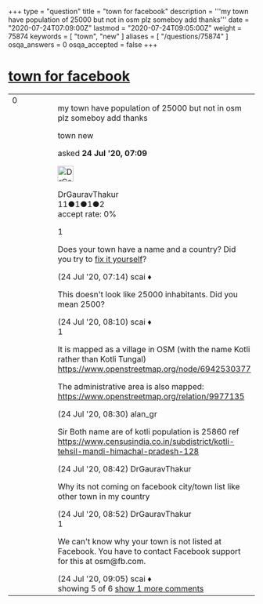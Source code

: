 +++
type = "question"
title = "town for facebook"
description = '''my town have population of 25000 but not in osm plz someboy add thanks'''
date = "2020-07-24T07:09:00Z"
lastmod = "2020-07-24T09:05:00Z"
weight = 75874
keywords = [ "town", "new" ]
aliases = [ "/questions/75874" ]
osqa_answers = 0
osqa_accepted = false
+++

<div class="headNormal">

# [town for facebook](/questions/75874/town-for-facebook)

</div>

<div id="main-body">

<div id="askform">

<table id="question-table" style="width:100%;">
<colgroup>
<col style="width: 50%" />
<col style="width: 50%" />
</colgroup>
<tbody>
<tr>
<td style="width: 30px; vertical-align: top"><div class="vote-buttons">
<span id="post-75874-upvote" class="ajax-command post-vote up" rel="nofollow" title="I like this post (click again to cancel)"> </span>
<div id="post-75874-score" class="post-score" title="current number of votes">
0
</div>
<span id="post-75874-downvote" class="ajax-command post-vote down" rel="nofollow" title="I dont like this post (click again to cancel)"> </span> <span id="favorite-mark" class="ajax-command favorite-mark" rel="nofollow" title="mark/unmark this question as favorite (click again to cancel)"> </span>
<div id="favorite-count" class="favorite-count">
&#10;</div>
</div></td>
<td><div id="item-right">
<div class="question-body">
<p>my town have population of 25000 but not in osm plz someboy add thanks</p>
</div>
<div id="question-tags" class="tags-container tags">
<span class="post-tag tag-link-town" rel="tag" title="see questions tagged &#39;town&#39;">town</span> <span class="post-tag tag-link-new" rel="tag" title="see questions tagged &#39;new&#39;">new</span>
</div>
<div id="question-controls" class="post-controls">
&#10;</div>
<div class="post-update-info-container">
<div class="post-update-info post-update-info-user">
<p>asked <strong>24 Jul '20, 07:09</strong></p>
<img src="https://secure.gravatar.com/avatar/3707e38be48adeb614c678363cdc8263?s=32&amp;d=identicon&amp;r=g" class="gravatar" width="32" height="32" alt="DrGauravThakur&#39;s gravatar image" />
<p><span>DrGauravThakur</span><br />
<span class="score" title="11 reputation points">11</span><span title="1 badges"><span class="badge1">●</span><span class="badgecount">1</span></span><span title="1 badges"><span class="silver">●</span><span class="badgecount">1</span></span><span title="2 badges"><span class="bronze">●</span><span class="badgecount">2</span></span><br />
<span class="accept_rate" title="Rate of the user&#39;s accepted answers">accept rate:</span> <span title="DrGauravThakur has no accepted answers">0%</span></p>
</div>
</div>
<div id="comments-container-75874" class="comments-container">
<span id="75875"></span>
<div id="comment-75875" class="comment">
<div id="post-75875-score" class="comment-score">
1
</div>
<div class="comment-text">
<p>Does your town have a name and a country? Did you try to <a href="https://learnosm.org/en/beginner/">fix it yourself</a>?</p>
</div>
<div id="comment-75875-info" class="comment-info">
<span class="comment-age">(24 Jul '20, 07:14)</span> <span class="comment-user userinfo">scai ♦</span>
</div>
</div>
<span id="75879"></span>
<div id="comment-75879" class="comment">
<div id="post-75879-score" class="comment-score">
&#10;</div>
<div class="comment-text">
<p>This doesn't look like 25000 inhabitants. Did you mean 2500?</p>
</div>
<div id="comment-75879-info" class="comment-info">
<span class="comment-age">(24 Jul '20, 08:10)</span> <span class="comment-user userinfo">scai ♦</span>
</div>
</div>
<span id="75880"></span>
<div id="comment-75880" class="comment">
<div id="post-75880-score" class="comment-score">
1
</div>
<div class="comment-text">
<p>It is mapped as a village in OSM (with the name Kotli rather than Kotli Tungal) <a href="https://www.openstreetmap.org/node/6942530377">https://www.openstreetmap.org/node/6942530377</a></p>
<p>The administrative area is also mapped: <a href="https://www.openstreetmap.org/relation/9977135">https://www.openstreetmap.org/relation/9977135</a></p>
</div>
<div id="comment-75880-info" class="comment-info">
<span class="comment-age">(24 Jul '20, 08:30)</span> <span class="comment-user userinfo">alan_gr</span>
</div>
</div>
<span id="75881"></span>
<div id="comment-75881" class="comment">
<div id="post-75881-score" class="comment-score">
&#10;</div>
<div class="comment-text">
<p>Sir Both name are of kotli population is 25860 ref <a href="https://www.censusindia.co.in/subdistrict/kotli-tehsil-mandi-himachal-pradesh-128">https://www.censusindia.co.in/subdistrict/kotli-tehsil-mandi-himachal-pradesh-128</a></p>
</div>
<div id="comment-75881-info" class="comment-info">
<span class="comment-age">(24 Jul '20, 08:42)</span> <span class="comment-user userinfo">DrGauravThakur</span>
</div>
</div>
<span id="75883"></span>
<div id="comment-75883" class="comment not_top_scorer">
<div id="post-75883-score" class="comment-score">
&#10;</div>
<div class="comment-text">
<p>Why its not coming on facebook city/town list like other town in my country</p>
</div>
<div id="comment-75883-info" class="comment-info">
<span class="comment-age">(24 Jul '20, 08:52)</span> <span class="comment-user userinfo">DrGauravThakur</span>
</div>
</div>
<span id="75884"></span>
<div id="comment-75884" class="comment">
<div id="post-75884-score" class="comment-score">
1
</div>
<div class="comment-text">
<p>We can't know why your town is not listed at Facebook. You have to contact Facebook support for this at osm@fb.com.</p>
</div>
<div id="comment-75884-info" class="comment-info">
<span class="comment-age">(24 Jul '20, 09:05)</span> <span class="comment-user userinfo">scai ♦</span>
</div>
</div>
</div>
<div id="comment-tools-75874" class="comment-tools">
<span class="comments-showing"> showing 5 of 6 </span> <a href="#" class="show-all-comments-link">show 1 more comments</a>
</div>
<div class="clear">
&#10;</div>
<div id="comment-75874-form-container" class="comment-form-container">
&#10;</div>
<div class="clear">
&#10;</div>
</div></td>
</tr>
</tbody>
</table>

</div>

</div>

